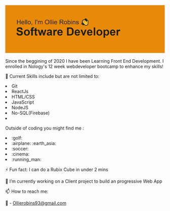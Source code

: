 <img src='header.png'>


Since the beggining of 2020 I have been Learning Front End Development. I enrolled in Nology's 12 week webdeveloper bootcamp to enhance my skills!

:page_with_curl: Current Skills include but are not limited to:

<li>Git</li>
<li>ReactJs</li>
<li>HTML/CSS</li>
<li>JavaScript</li>
<li>NodeJS</li>
<li>No-SQL(Firebase)</li>
<li></li>


Outside of coding you might find me :

<li>:golf:</li>
<li>:airplane: :earth_asia:</li>
<li>:soccer:</li>
<li>:cinema:</li>
<li>:running_man:</li>

⚡ Fun fact: I can do a Rubix Cube in under 2 mins
 
🔭 I’m currently working on a Client project to build an progressive Web App

📫 How to reach me: 

:e-mail: - Ollierobins93@gmail.com

<!--
**olirob93/olirob93** is a ✨ _special_ ✨ repository because its `README.md` (this file) appears on your GitHub profile.


-->
